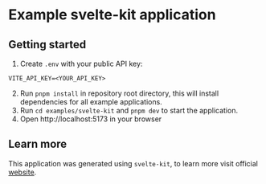 # Example svelte-kit application

## Getting started

1. Create `.env` with your public API key:

```dotenv
VITE_API_KEY=<YOUR_API_KEY>
```

2. Run `pnpm install` in repository root directory, this will install dependencies for all example applications.
3. Run `cd examples/svelte-kit` and `pnpm dev` to start the application.
4. Open http://localhost:5173 in your browser

## Learn more

This application was generated using `svelte-kit`, to learn more visit official [website](https://kit.svelte.dev/).
